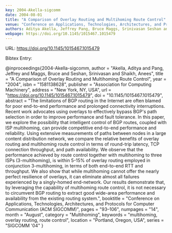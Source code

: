 ```yaml
---
key: 2004-Akella-sigcomm
date: 2004-08-01
title: "A Comparison of Overlay Routing and Multihoming Route Control"
venue: "Conference on Applications, Technologies, Architectures, and Protocols for Computer Communication (ACM SIGCOMM)"
authors: Aditya Akella, Jeffrey Pang, Bruce Maggs, Srinivasan Seshan and Anees Shaikh
webpage: https://doi.org/10.1145/1015467.1015479
---
```


URL: https://doi.org/10.1145/1015467.1015479

Bibtex Entry:

@inproceedings{2004-Akella-sigcomm,
    author = "Akella, Aditya and Pang, Jeffrey and Maggs, Bruce and Seshan, Srinivasan and Shaikh, Anees",
    title = "A Comparison of Overlay Routing and Multihoming Route Control",
    year = "2004",
    isbn = "1581138628",
    publisher = "Association for Computing Machinery",
    address = "New York, NY, USA",
    url = "https://doi.org/10.1145/1015467.1015479",
    doi = "10.1145/1015467.1015479",
    abstract = "The limitations of BGP routing in the Internet are often blamed for poor end-to-end performance and prolonged connectivity interruptions. Recent work advocates using overlays to effectively bypass BGP's path selection in order to improve performance and fault tolerance. In this paper, we explore the possibility that intelligent control of BGP routes, coupled with ISP multihoming, can provide competitive end-to-end performance and reliability. Using extensive measurements of paths between nodes in a large content distribution network, we compare the relative benefits of overlay routing and multihoming route control in terms of round-trip latency, TCP connection throughput, and path availability. We observe that the performance achieved by route control together with multihoming to three ISPs (3-multihoming), is within 5-15\% of overlay routing employed in conjunction 3-multihoming, in terms of both end-to-end RTT and throughput. We also show that while multihoming cannot offer the nearly perfect resilience of overlays, it can eliminate almost all failures experienced by a singly-homed end-network. Our results demonstrate that, by leveraging the capability of multihoming route control, it is not necessary to circumvent BGP routing to extract good wide-area performance and availability from the existing routing system.",
    booktitle = "Conference on Applications, Technologies, Architectures, and Protocols for Computer Communication (ACM SIGCOMM)",
    pages = "93–106",
    numpages = "14",
    month = "August",
    category = "Multihoming",
    keywords = "multihoming, overlay routing, route control",
    location = "Portland, Oregon, USA",
    series = "SIGCOMM '04"
}

